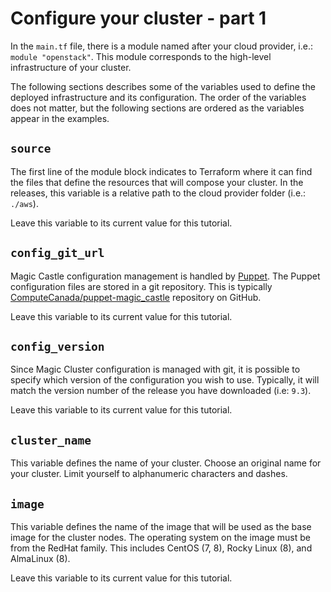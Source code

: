 # Configure your cluster - part 1

In the `main.tf` file, there is a module named after your cloud provider,
i.e.: `module "openstack"`. This module corresponds to the high-level infrastructure
of your cluster.

The following sections describes some of the variables used to define
the deployed infrastructure and its configuration. The order of the variables
does not matter, but the following sections are ordered as the variables 
appear in the examples.

## `source`

The first line of the module block indicates to Terraform where it can find
the files that define the resources that will compose your cluster.
In the releases, this variable is a relative path to the cloud
provider folder (i.e.: `./aws`).

Leave this variable to its current value for this tutorial.

## `config_git_url`

Magic Castle configuration management is handled by
[Puppet](https://en.wikipedia.org/wiki/Puppet_(software)). The Puppet
configuration files are stored in a git repository. This is
typically [ComputeCanada/puppet-magic_castle](https://www.github.com/ComputeCanada/puppet-magic_castle) repository on GitHub.

Leave this variable to its current value for this tutorial.

## `config_version`

Since Magic Cluster configuration is managed with git, it is possible to specify
which version of the configuration you wish to use. Typically, it will match the
version number of the release you have downloaded (i.e: `9.3`).

Leave this variable to its current value for this tutorial.

## `cluster_name`

This variable defines the name of your cluster. Choose an original name for your cluster. Limit yourself to alphanumeric characters and dashes.

## `image`

This variable defines the name of the image that will be used as the 
base image for the cluster nodes. The operating system on the image 
must be from the RedHat family. This includes CentOS (7, 8), 
Rocky Linux (8), and AlmaLinux (8).

Leave this variable to its current value for this tutorial.
